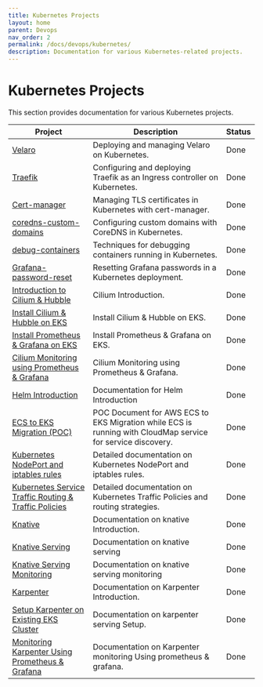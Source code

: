 ```yaml
---
title: Kubernetes Projects
layout: home
parent: Devops
nav_order: 2
permalink: /docs/devops/kubernetes/
description: Documentation for various Kubernetes-related projects.
---
```


# Kubernetes Projects

This section provides documentation for various Kubernetes projects.

| Project                     | Description                                                              | Status |
| --------------------------- | ------------------------------------------------------------------------ | ------ |
| [Velaro](/docs/devops/kubernetes/velaro/) | Deploying and managing Velaro on Kubernetes.                                  | Done   |
| [Traefik](/docs/devops/kubernetes/Traefik/) | Configuring and deploying Traefik as an Ingress controller on Kubernetes. | Done   |
| [Cert-manager](/docs/devops/kubernetes/Cert-manager/) | Managing TLS certificates in Kubernetes with cert-manager.                    | Done   |
| [coredns-custom-domains](/docs/devops/kubernetes/coredns-custom-domains/) | Configuring custom domains with CoreDNS in Kubernetes.                       | Done   |
| [debug-containers](/docs/devops/kubernetes/debug-containers/) | Techniques for debugging containers running in Kubernetes.                    | Done   |
| [Grafana-password-reset](/docs/devops/kubernetes/Grafana-password-reset/) | Resetting Grafana passwords in a Kubernetes deployment.                     | Done   |
| [Introduction to Cilium & Hubble](/docs/devops/kubernetes/cilium/cilium-intro/) | Cilium Introduction.                     | Done   |
| [Install Cilium & Hubble on EKS](/docs/devops/kubernetes/cilium/cilium-installation-on-eks/) | Install Cilium & Hubble on EKS.                     | Done   |
| [Install Prometheus & Grafana on EKS](/docs/devops/kubernetes/prometheus-grafana/) | Install Prometheus & Grafana on EKS.                     | Done   |
| [Cilium Monitoring using Prometheus & Grafana](/docs/devops/kubernetes/cilium/cilium-monitoring/) | Cilium Monitoring using Prometheus & Grafana.                     | Done   |
| [Helm Introduction](/docs/devops/kubernetes/helm) | Documentation for Helm Introduction                     | Done   |
| [ECS to EKS Migration (POC)](/docs/devops/kubernetes/AWS-ECS-to-EKS-Migration/) | POC Document for AWS ECS to EKS Migration while ECS is running with CloudMap service for service discovery.                     | Done   |
| [Kubernetes NodePort and iptables rules](/docs/devops/kubernetes/Kubernetes-NodePort-and-iptables-rules/) | Detailed documentation on Kubernetes NodePort and iptables rules.                     | Done   |
| [Kubernetes Service Traffic Routing & Traffic Policies](/docs/devops/kubernetes/Kubernetes-Traffic-Policies/) | Detailed documentation on Kubernetes Traffic Policies and routing strategies.                     | Done   |
| [Knative](/docs/devops/kubernetes/knative/) | Documentation on knative Introduction.                     | Done   |
| [Knative Serving](/docs/devops/kubernetes/knative/knative-serving/) | Documentation on knative serving                     | Done   |
| [Knative Serving Monitoring](/docs/devops/kubernetes/knative/knative-serving-monitoring/) | Documentation on knative serving monitoring                     | Done   |
| [Karpenter](/docs/devops/kubernetes/karpenter/) | Documentation on Karpenter  Introduction.                    | Done   |
| [Setup Karpenter on Existing EKS Cluster](/docs/devops/kubernetes/karpenter/karpenter-setup-in-existing-eks-cluster/) | Documentation on karpenter serving Setup.                     | Done   |
| [Monitoring Karpenter Using Prometheus & Grafana](/docs/devops/kubernetes/karpenter/karpenter-monitoring/) | Documentation on Karpenter monitoring Using prometheus & grafana.                     | Done   |